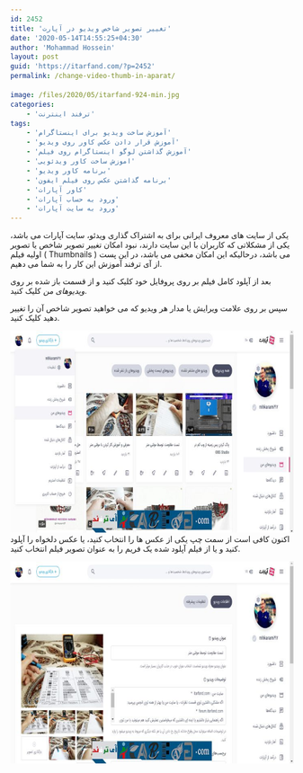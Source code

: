 ```yaml
---
id: 2452
title: 'تغییر تصویر شاخص ویدیو در آپارت'
date: '2020-05-14T14:55:25+04:30'
author: 'Mohammad Hossein'
layout: post
guid: 'https://itarfand.com/?p=2452'
permalink: /change-video-thumb-in-aparat/

image: /files/2020/05/itarfand-924-min.jpg
categories:
    - 'ترفند اینترنت'
tags:
    - 'آموزش ساخت ویدیو برای اینستاگرام'
    - 'آموزش قرار دادن عکس کاور روی ویدیو'
    - 'آموزش گذاشتن لوگو اینستاگرام روی فیلم'
    - 'اموزش ساخت کاور ویدئویی'
    - 'برنامه کاور ویدیو'
    - 'برنامه گذاشتن عکس روی فیلم ایفون'
    - 'کاور آپارات'
    - 'ورود به حساب آپارات'
    - 'ورود به سایت آپارات'
---
```


یکی از سایت های معروف ایرانی برای به اشتراک گذاری ویدئو، سایت آپارات می باشد، یکی از مشکلاتی که کاربران با این سایت دارند، نبود امکان تغییر تصویر شاخص یا تصویر اولیه فیلم ( Thumbnails ) می باشد، درحالیکه این امکان مخفی می باشد، در این پست از آی ترفند آموزش این کار را به شما می دهیم.

بعد از آپلود کامل فیلم بر روی پروفایل خود کلیک کنید و از قسمت باز شده بر روی *ویدیوهای من* کلیک کنید.

سپس بر روی علامت ویرایش یا مدار هر ویدیو که می خواهید تصویر شاخص آن را تغییر دهید کلیک کنید.

![mhkarami97](/files/2020/05/itarfand-923-min-1.jpg)
اکنون کافی است از سمت چپ یکی از عکس ها را انتخاب کنید، یا عکس دلخواه را آپلود کنید و یا از فیلم آپلود شده یک فریم را به عنوان تصویر فیلم انتخاب کنید.

![mhkarami97](/files/2020/05/itarfand-922-min-1.jpg)
